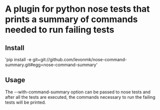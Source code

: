 # A plugin for python nose tests that prints a summary of commands needed to run failing tests

## Install

'pip install -e git+git://github.com/levonmk/nose-command-summary.git#egg=nose-command-summary'

## Usage

The --with-command-summary option can be passed to nose tests and after all the tests are executed, the commands necessary to run the failing tests will be printed.
